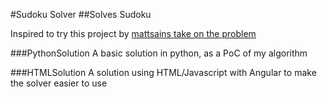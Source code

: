 #Sudoku Solver
##Solves Sudoku

Inspired to try this project by [mattsains take on the problem](https://github.com/mattsains/sudoku)

###PythonSolution
A basic solution in python, as a PoC of my algorithm

###HTMLSolution
A solution using HTML/Javascript with Angular to make the solver easier to use
